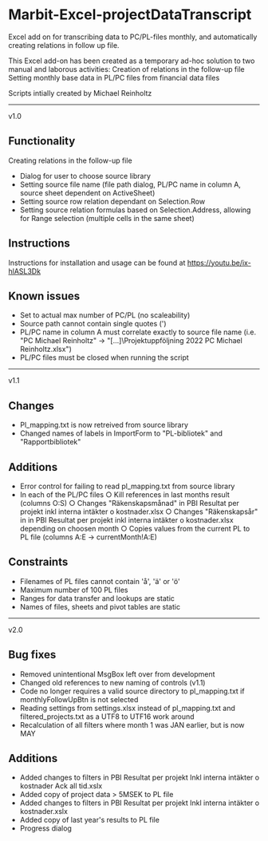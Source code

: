 # Marbit-Excel-projectDataTranscript
Excel add on for transcribing data to PC/PL-files monthly, and automatically creating relations in follow up file.

This Excel add-on has been created as a temporary ad-hoc solution to two manual and laborous activities:
  Creation of relations in the follow-up file
  Setting monthly base data in PL/PC files from financial data files

Scripts intially created by Michael Reinholtz

-------------------------------

v1.0

Functionality
-------------
Creating relations in the follow-up file
* Dialog for user to choose source library
* Setting source file name (file path dialog, PL/PC name in column A, source sheet dependent on ActiveSheet)
* Setting source row relation dependant on Selection.Row
* Setting source relation formulas based on Selection.Address, allowing for Range selection (multiple cells in the same sheet)

Instructions
------------
Instructions for installation and usage can be found at https://youtu.be/ix-hlASL3Dk

Known issues
------------
* Set to actual max number of PC/PL (no scaleability)
* Source path cannot contain single quotes (')
* PL/PC name in column A must correlate exactly to source file name (i.e. "PC Michael Reinholtz" -> "[...]\Projektuppföljning 2022 PC Michael Reinholtz.xlsx")
* PL/PC files must be closed when running the script

-------------------------------

v1.1

Changes
-------------
* Pl_mapping.txt is now retreived from source library
* Changed names of labels in ImportForm to "PL-bibliotek" and "Rapportbibliotek"

Additions
-------------
* Error control for failing to read pl_mapping.txt from source library
* In each of the PL/PC files
  ○ Kill references in last months result (columns O:S)
  ○ Changes "Räkenskapsmånad" in PBI Resultat per projekt inkl interna intäkter o kostnader.xlsx
  ○ Changes "Räkenskapsår" in in PBI Resultat per projekt inkl interna intäkter o kostnader.xlsx depending on choosen month
  ○ Copies values from the current PL to PL file (columns A:E -> currentMonth!A:E)
	
Constraints
-------------
* Filenames of PL files cannot contain 'å', 'ä' or 'ö'
* Maximum number of 100 PL files
* Ranges for data transfer and lookups are static
* Names of files, sheets and pivot tables are static

-------------------------------

v2.0

Bug fixes
-------------
* Removed unintentional MsgBox left over from development
* Changed old references to new naming of controls (v1.1)
* Code no longer requires a valid source directory to pl_mapping.txt if monthlyFollowUpBtn is not selected
* Reading settings from settings.xlsx instead of pl_mapping.txt and filtered_projects.txt as a UTF8 to  UTF16 work around
* Recalculation of all filters where month 1 was JAN earlier, but is now MAY

Additions
-------------
* Added changes to filters in PBI Resultat per projekt Inkl interna intäkter o kostnader Ack all tid.xslx
* Added copy of project data > 5MSEK to PL file
* Added changes to filters in PBI Resultat per projekt Inkl interna intäkter o kostnader.xslx
* Added copy of last year's results to PL file
* Progress dialog
